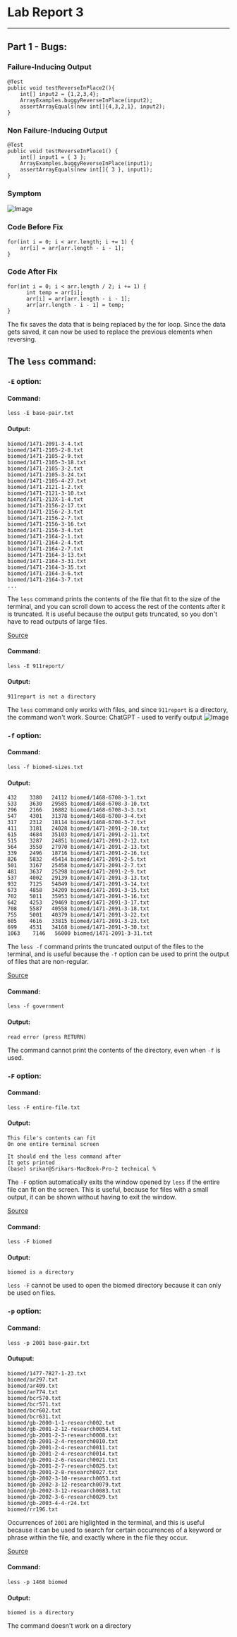# Lab Report 3
---
## Part 1 - Bugs:
### Failure-Inducing Output
```
@Test
public void testReverseInPlace2(){
    int[] input2 = {1,2,3,4};
    ArrayExamples.buggyReverseInPlace(input2);
    assertArrayEquals(new int[]{4,3,2,1}, input2);
}
```
### Non Failure-Inducing Output
```
@Test
public void testReverseInPlace1() {
    int[] input1 = { 3 };
    ArrayExamples.buggyReverseInPlace(input1);
    assertArrayEquals(new int[]{ 3 }, input1);
}
```
### Symptom
![Image](symptom.png)

### Code Before Fix
```
for(int i = 0; i < arr.length; i += 1) {
    arr[i] = arr[arr.length - i - 1];
}
```
### Code After Fix
```
for(int i = 0; i < arr.length / 2; i += 1) {
      int temp = arr[i];
      arr[i] = arr[arr.length - i - 1];
      arr[arr.length - i - 1] = temp;
}
```
The fix saves the data that is being replaced by the for loop. Since the data gets saved, it can now be used to replace the previous elements when reversing. 

## The `less` command:
### `-E` option: 
#### Command:
`less -E base-pair.txt`

#### Output:
```
biomed/1471-2091-3-4.txt
biomed/1471-2105-2-8.txt
biomed/1471-2105-2-9.txt
biomed/1471-2105-3-18.txt
biomed/1471-2105-3-2.txt
biomed/1471-2105-3-24.txt
biomed/1471-2105-4-27.txt
biomed/1471-2121-1-2.txt
biomed/1471-2121-3-10.txt
biomed/1471-213X-1-4.txt
biomed/1471-2156-2-17.txt
biomed/1471-2156-2-3.txt
biomed/1471-2156-2-7.txt
biomed/1471-2156-3-16.txt
biomed/1471-2156-3-4.txt
biomed/1471-2164-2-1.txt
biomed/1471-2164-2-4.txt
biomed/1471-2164-2-7.txt
biomed/1471-2164-3-13.txt
biomed/1471-2164-3-31.txt
biomed/1471-2164-3-35.txt
biomed/1471-2164-3-6.txt
biomed/1471-2164-3-7.txt
...
```
The `less` command prints the contents of the file that fit to the size of the terminal, and you can scroll down to access the rest of the contents after it is truncated. It is useful because the output gets truncated, so you don't have to read outputs of large files.

[Source](https://eng.libretexts.org/Bookshelves/Computer_Science/Operating_Systems/Linux_-_The_Penguin_Marches_On_(McClanahan)/05%3A_File_and_Directory_Management/3.06%3A_Working_with_Files_and_Directories/3.06.02%3A_Working_with_Files_and_Directories_-_less-more_Command)

#### Command:
`less -E 911report/`

#### Output:
`911report is not a directory`

The `less` command only works with files, and since `911report` is a directory, the command won't work.
Source: ChatGPT - used to verify output
![Image](chatgpt.png)

### `-f` option:
#### Command:
`less -f biomed-sizes.txt`

#### Output:
```
432    3380   24112 biomed/1468-6708-3-1.txt
533    3630   29585 biomed/1468-6708-3-10.txt
296    2166   16882 biomed/1468-6708-3-3.txt
547    4301   31378 biomed/1468-6708-3-4.txt
317    2312   18114 biomed/1468-6708-3-7.txt
411    3181   24028 biomed/1471-2091-2-10.txt
615    4684   35103 biomed/1471-2091-2-11.txt
515    3287   24851 biomed/1471-2091-2-12.txt
564    3550   27970 biomed/1471-2091-2-13.txt
339    2496   18716 biomed/1471-2091-2-16.txt
826    5832   45414 biomed/1471-2091-2-5.txt
501    3167   25458 biomed/1471-2091-2-7.txt
481    3637   25298 biomed/1471-2091-2-9.txt
537    4002   29139 biomed/1471-2091-3-13.txt
932    7125   54849 biomed/1471-2091-3-14.txt
673    4858   34209 biomed/1471-2091-3-15.txt
702    5011   35953 biomed/1471-2091-3-16.txt
642    4253   29469 biomed/1471-2091-3-17.txt
708    5587   40558 biomed/1471-2091-3-18.txt
755    5001   40379 biomed/1471-2091-3-22.txt
605    4616   33815 biomed/1471-2091-3-23.txt
699    4531   34168 biomed/1471-2091-3-30.txt
1063    7146   56000 biomed/1471-2091-3-31.txt
```
The `less -f` command prints the truncated output of the files to the terminal, and is useful because the `-f` option can be used to print the output of files that are non-regular.

[Source](https://eng.libretexts.org/Bookshelves/Computer_Science/Operating_Systems/Linux_-_The_Penguin_Marches_On_(McClanahan)/05%3A_File_and_Directory_Management/3.06%3A_Working_with_Files_and_Directories/3.06.02%3A_Working_with_Files_and_Directories_-_less-more_Command)

#### Command:
`less -f government`

#### Output:
`read error (press RETURN)`

The command cannot print the contents of the directory, even when `-f` is used. 

### `-F` option:

#### Command:
`less -F entire-file.txt`

#### Output:
```
This file's contents can fit
On one entire terminal screen

It should end the less command after
It gets printed
(base) srikar@Srikars-MacBook-Pro-2 technical %
```
The `-F` option automatically exits the window opened by `less` if the entire file can fit on the screen. This is useful, because for files with a small output, it can be shown without having to exit the window.

[Source](https://eng.libretexts.org/Bookshelves/Computer_Science/Operating_Systems/Linux_-_The_Penguin_Marches_On_(McClanahan)/05%3A_File_and_Directory_Management/3.06%3A_Working_with_Files_and_Directories/3.06.02%3A_Working_with_Files_and_Directories_-_less-more_Command)

#### Command:
`less -F biomed`

#### Output:
`biomed is a directory`

`less -F` cannot be used to open the biomed directory because it can only be used on files.

### `-p` option:

#### Command:
`less -p 2001 base-pair.txt`

#### Outuput:
```
biomed/1477-7827-1-23.txt
biomed/ar297.txt
biomed/ar409.txt
biomed/ar774.txt
biomed/bcr570.txt
biomed/bcr571.txt
biomed/bcr602.txt
biomed/bcr631.txt
biomed/gb-2000-1-1-research002.txt
biomed/gb-2001-2-12-research0054.txt
biomed/gb-2001-2-3-research0008.txt
biomed/gb-2001-2-4-research0010.txt
biomed/gb-2001-2-4-research0011.txt
biomed/gb-2001-2-4-research0014.txt
biomed/gb-2001-2-6-research0021.txt
biomed/gb-2001-2-7-research0025.txt
biomed/gb-2001-2-8-research0027.txt
biomed/gb-2002-3-10-research0053.txt
biomed/gb-2002-3-12-research0079.txt
biomed/gb-2002-3-12-research0083.txt
biomed/gb-2002-3-6-research0029.txt
biomed/gb-2003-4-4-r24.txt
biomed/rr196.txt
```
Occurrences of `2001` are higlighted in the terminal, and this is useful because it can be used to search for certain occurrences of a keyword or phrase within the file, and exactly where in the file they occur.

[Source](https://eng.libretexts.org/Bookshelves/Computer_Science/Operating_Systems/Linux_-_The_Penguin_Marches_On_(McClanahan)/05%3A_File_and_Directory_Management/3.06%3A_Working_with_Files_and_Directories/3.06.02%3A_Working_with_Files_and_Directories_-_less-more_Command)

#### Command:
`less -p 1468 biomed`

#### Output:
`biomed is a directory`

The command doesn't work on a directory
